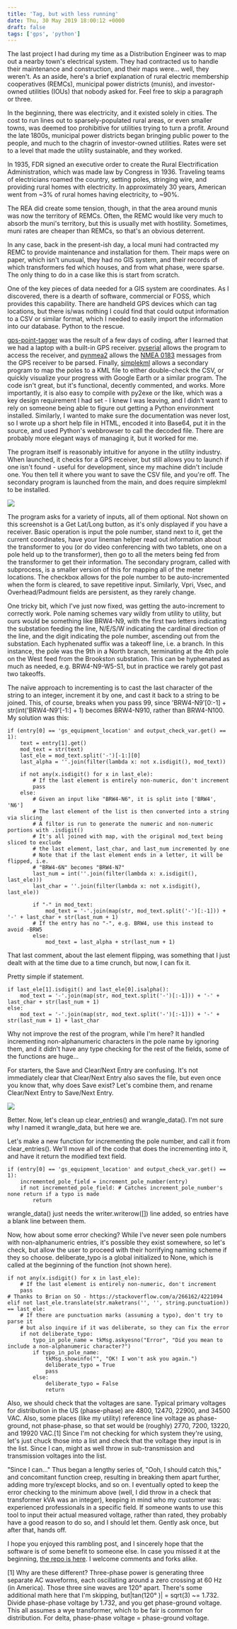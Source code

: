 ```yaml
---
title: 'Tag, but with less running'
date: Thu, 30 May 2019 18:00:12 +0000
draft: false
tags: ['gps', 'python']
---
```


The last project I had during my time as a Distribution Engineer was to map out a nearby town's electrical system. They had contracted us to handle their maintenance and construction, and their maps were... well, they weren't. As an aside, here's a brief explanation of rural electric membership cooperatives (REMCs), municipal power districts (munis), and investor-owned utilities (IOUs) that nobody asked for. Feel free to skip a paragraph or three.

In the beginning, there was electricity, and it existed solely in cities. The cost to run lines out to sparsely-populated rural areas, or even smaller towns, was deemed too prohibitive for utilities trying to turn a profit. Around the late 1800s, municipal power districts began bringing public power to the people, and much to the chagrin of investor-owned utilities. Rates were set to a level that made the utility sustainable, and they worked.

In 1935, FDR signed an executive order to create the Rural Electrification Administration, which was made law by Congress in 1936. Traveling teams of electricians roamed the country, setting poles, stringing wire, and providing rural homes with electricity. In approximately 30 years, American went from ~3% of rural homes having electricity, to ~90%.

The REA did create some tension, though, in that the area around munis was now the territory of REMCs. Often, the REMC would like very much to absorb the muni's territory, but this is usually met with hostility. Sometimes, muni rates are cheaper than REMCs, so that's an obvious deterrent.

In any case, back in the present-ish day, a local muni had contracted my REMC to provide maintenance and installation for them. Their maps were on paper, which isn't unusual, they had no GIS system, and their records of which transformers fed which houses, and from what phase, were sparse. The only thing to do in a case like this is start from scratch.

One of the key pieces of data needed for a GIS system are coordinates. As I discovered, there is a dearth of software, commercial or FOSS, which provides this capability. There are handheld GPS devices which can tag locations, but there is/was nothing I could find that could output information to a CSV or similar format, which I needed to easily import the information into our database. Python to the rescue.

[gps-point-tagger](https://github.com/stephanGarland/gps-point-tagger) was the result of a few days of coding, after I learned that we had a laptop with a built-in GPS receiver. [pyserial](https://github.com/pyserial/pyserial) allows the program to access the receiver, and [pynmea2](https://github.com/Knio/pynmea2) allows the [NMEA 0183](https://en.wikipedia.org/wiki/NMEA_0183) messages from the GPS receiver to be parsed. Finally, [simplekml](https://pypi.org/project/simplekml/) allows a secondary program to map the poles to a KML file to either double-check the CSV, or quickly visualize your progress with Google Earth or a similar program. The code isn't great, but it's functional, decently commented, and works. More importantly, it is also easy to compile with py2exe or the like, which was a key design requirement I had set - I knew I was leaving, and I didn't want to rely on someone being able to figure out getting a Python environment installed. Similarly, I wanted to make sure the documentation was never lost, so I wrote up a short help file in HTML, encoded it into Base64, put it in the source, and used Python's webbrowser to call the decoded file. There are probably more elegant ways of managing it, but it worked for me.

The program itself is reasonably intuitive for anyone in the utility industry. When launched, it checks for a GPS receiver, but still allows you to launch if one isn't found - useful for development, since my machine didn't include one. You then tell it where you want to save the CSV file, and you're off. The secondary program is launched from the main, and does require simplekml to be installed.

![](/images/2019-05-30-tag-but-with-less/1.png)

The program asks for a variety of inputs, all of them optional. Not shown on this screenshot is a Get Lat/Long button, as it's only displayed if you have a receiver. Basic operation is input the pole number, stand next to it, get the current coordinates, have your lineman helper read out information about the transformer to you (or do video conferencing with two tablets, one on a pole held up to the transformer), then go to all the meters being fed from the transformer to get their information. The secondary program, called with subprocess, is a smaller version of this for mapping all of the meter locations. The checkbox allows for the pole number to be auto-incremented when the form is cleared, to save repetitive input. Similarly, Vpri, Vsec, and Overhead/Padmount fields are persistent, as they rarely change.

One tricky bit, which I've just now fixed, was getting the auto-increment to correctly work. Pole naming schemes vary wildly from utility to utility, but ours would be something like BRW4-N9, with the first two letters indicating the substation feeding the line, N/E/S/W indicating the cardinal direction of the line, and the digit indicating the pole number, ascending out from the substation. Each hyphenated suffix was a takeoff line, i.e. a branch. In this instance, the pole was the 9th in a North branch, terminating at the 4th pole on the West feed from the Brookston substation. This can be hyphenated as much as needed, e.g. BRW4-N9-W5-S1, but in practice we rarely got past two takeoffs.

The naïve approach to incrementing is to cast the last character of the string to an integer, increment it by one, and cast it back to a string to be joined. This, of course, breaks when you pass 99, since 'BRW4-N9'\[0:-1\] + str(int('BRW4-N9'\[-1:\] + 1) becomes BRW4-N910, rather than BRW4-N100. My solution was this:

```
if (entry[0] == 'gs_equipment_location' and output_check_var.get() == 1):
    text = entry[1].get()
    mod_text = str(text)
    last_ele = mod_text.split('-')[-1:][0]
    last_alpha = ''.join(filter(lambda x: not x.isdigit(), mod_text))

    if not any(x.isdigit() for x in last_ele):
        # If the last element is entirely non-numeric, don't increment
        pass
    else:
        # Given an input like "BRW4-N6", it is split into ['BRW4', 'N6']
        # The last element of the list is then converted into a string via slicing
        # A filter is run to generate the numeric and non-numeric portions with .isdigit()
        # It's all joined with map, with the original mod_text being sliced to exclude
        # the last element, last_char, and last_num incremented by one
        # Note that if the last element ends in a letter, it will be flipped, i.e.
        # "BRW4-6N" becomes "BRW4-N7"
        last_num = int(''.join(filter(lambda x: x.isdigit(), last_ele)))
        last_char = ''.join(filter(lambda x: not x.isdigit(), last_ele))

        if "-" in mod_text:
            mod_text = '-'.join(map(str, mod_text.split('-')[:-1])) + '-' + last_char + str(last_num + 1)
        # If the entry has no "-", e.g. BRW4, use this instead to avoid -BRW5
        else:
            mod_text = last_alpha + str(last_num + 1)
```

That last comment, about the last element flipping, was something that I just dealt with at the time due to a time crunch, but now, I can fix it.

Pretty simple if statement.

```
if last_ele[1].isdigit() and last_ele[0].isalpha():
    mod_text = '-'.join(map(str, mod_text.split('-')[:-1])) + '-' + last_char + str(last_num + 1)
else:
    mod_text = '-'.join(map(str, mod_text.split('-')[:-1])) + '-' + str(last_num + 1) + last_char
```

Why not improve the rest of the program, while I'm here? It handled incrementing non-alphanumeric characters in the pole name by ignoring them, and it didn't have any type checking for the rest of the fields, some of the functions are huge...

For starters, the Save and Clear/Next Entry are confusing. It's not immediately clear that Clear/Next Entry also saves the file, but even once you know that, why does Save exist? Let's combine them, and rename Clear/Next Entry to Save/Next Entry.

![](/images/2019-05-30-tag-but-with-less/1.png)

Better. Now, let's clean up clear\_entries() and wrangle\_data(). I'm not sure why I named it wrangle\_data, but here we are.

Let's make a new function for incrementing the pole number, and call it from clear\_entries(). We'll move all of the code that does the incrementing into it, and have it return the modified text field.

```
if (entry[0] == 'gs_equipment_location' and output_check_var.get() == 1):
    incremented_pole_field = increment_pole_number(entry)
    if not incremented_pole_field: # Catches increment_pole_number's none return if a typo is made
        return
```

wrangle\_data() just needs the writer.writerow(\[\]) line added, so entries have a blank line between them.

Now, how about some error checking? While I've never seen pole numbers with non-alphanumeric entries, it's possible they exist somewhere, so let's check, but allow the user to proceed with their horrifying naming scheme if they so choose. deliberate\_typo is a global initialized to None, which is called at the beginning of the function (not shown here).

```
if not any(x.isdigit() for x in last_ele):
    # If the last element is entirely non-numeric, don't increment
    pass
# Thanks to Brian on SO - https://stackoverflow.com/a/266162/4221094
elif not last_ele.translate(str.maketrans('', '', string.punctuation)) == last_ele:
    # If there are punctuation marks (assuming a typo), don't try to parse it
    # but also inquire if it was deliberate, so they can fix the error
    if not deliberate_typo:
        typo_in_pole_name = tkMsg.askyesno("Error", "Did you mean to include a non-alphanumeric character?")
        if typo_in_pole_name:
            tkMsg.showinfo("", "OK! I won't ask you again.")
            deliberate_typo = True
            pass
        else:
            deliberate_typo = False
            return
```

Also, we should check that the voltages are sane. Typical primary voltages for distribution in the US (phase-phase) are 4800, 12470, 22900, and 34500 VAC. Also, some places (like my utility) reference line voltage as phase-ground, not phase-phase, so that set would be (roughly) 2770, 7200, 13220, and 19920 VAC.\[1\] Since I'm not checking for which system they're using, let's just chuck those into a list and check that the voltage they input is in the list. Since I can, might as well throw in sub-transmission and transmission voltages into the list.

"Since I can..." Thus began a lengthy series of, "Ooh, I should catch this," and concomitant function creep, resulting in breaking them apart further, adding more try/except blocks, and so on. I eventually opted to keep the error checking to the minimum above (well, I did throw in a check that transformer kVA was an integer), keeping in mind who my customer was: experienced professionals in a specific field. If someone wants to use this tool to input their actual measured voltage, rather than rated, they probably have a good reason to do so, and I should let them. Gently ask once, but after that, hands off.

I hope you enjoyed this rambling post, and I sincerely hope that the software is of some benefit to someone else. In case you missed it at the beginning, [the repo is here](https://github.com/stephanGarland/gps-point-tagger). I welcome comments and forks alike.

\[1\] Why are these different? Three-phase power is generating three separate AC waveforms, each oscillating around a zero crossing at 60 Hz (in America). Those three sine waves are 120° apart. There's some additional math here that I'm skipping, but|tan(120° )| = sqrt(3) ~= 1.732. Divide phase-phase voltage by 1.732, and you get phase-ground voltage. This all assumes a wye transformer, which to be fair is common for distribution. For delta, phase-phase voltage = phase-ground voltage.
